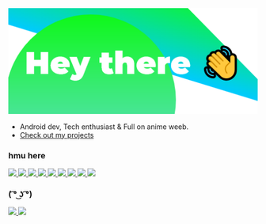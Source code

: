 <img src="./assets/hey-banner.png">

- Android dev, Tech enthusiast & Full on anime weeb. 
- [Check out my projects](https://sarath.is-a.dev/projects/)

### hmu here
<a href="https://sarath.is-a.dev/blog/" alt="Blog">
   <img src="https://img.shields.io/badge/Blog-sarath.is--a.dev%2Fblog-green" />
</a>
<a href="https://twitter.com/sharkaboi" alt="Twitter">
   <img src="https://img.shields.io/badge/Twitter-%40sharkaboi-blue" />
</a>
<a href="https://www.reddit.com/user/SharkaBoi" alt="Reddit">
   <img src="https://img.shields.io/badge/Reddit-u%2FSharkaBoi-orange" />
</a>
<a href="https://www.twitch.tv/cyber_shark" alt="Twitch">
   <img src="https://img.shields.io/badge/Twitch-cyber__shark-blueviolet" />
</a>
<a href="https://www.youtube.com/channel/UCQm5gZ7aw5qSqtg7VF6KAhg" alt="YT">
   <img src="https://img.shields.io/badge/Youtube-Cyber%20SharK-red" />
</a>
<a href="https://discord.com/users/287436478030544896" alt="Discord">
   <img src="https://img.shields.io/badge/Discord-CyberShark%233467-9cf" />
</a>
<a href="https://www.linkedin.com/in/cybershark/" alt="Linkedin">
  <img src="https://img.shields.io/badge/Linkedin-%40cybershark-black" />
</a>
<a href="https://stackoverflow.com/users/12674960/cybershark" alt="SO">
  <img src="https://img.shields.io/badge/SO-CyberShark-orange" />
</a>
<a href="https://www.instagram.com/sharkaboiii/" alt="IG">
  <img src="https://img.shields.io/badge/IG-@sharkaboiii-ff69b4" />
</a>

### ( ͡° ͜ʖ ͡°)
<a href="#" alt="( ͡° ͜ʖ ͡°)">
  <img src="https://gpvc.arturio.dev/sharkaboi" />
</a>  
<a href="https://ko-fi.com/sharkaboi" alt="( ͡° ͜ʖ ͡°)">
   <img src="https://github.githubassets.com/images/modules/site/icons/funding_platforms/ko_fi.svg" height=30/>
</a>
